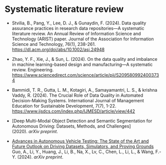 # Systematic literature review
- Stvilia, B., Pang, Y., Lee, D. J., & Gunaydin, F. (2024). Data quality assurance practices in research data repositories—A systematic literature review. An Annual Review of Information Science and Technology (ARIST) paper. Journal of the Association for Information Science and Technology, 76(1), 238-261. https://dl.acm.org/doi/abs/10.1002/asi.24948

- Zhao, Y. F., Xie, J., & Sun, L. (2024). On the data quality and imbalance in machine learning-based design and manufacturing—A systematic review. Engineering. https://www.sciencedirect.com/science/article/pii/S2095809924003734

- Bammidi, T. R., Gutta, L. M., Kotagiri, A., Samayamantri, L. S., & krishna Vaddy, R. (2024). The Crucial Role of Data Quality in Automated Decision-Making Systems. International Journal of Management Education for Sustainable Development, 7(7), 1-22. https://www.ijsdcs.com/index.php/IJMESD/article/view/442

- [Deep Multi-Modal Object Detection and Semantic Segmentation for Autonomous Driving: Datasets, Methods, and Challenges]  
  (2020). *arXiv preprint*.  

 

- [Advances in Autonomous Vehicle Testing: The State of the Art and Future Outlook on Driving Datasets, Simulators, and Proving Grounds](https://doi.org/10.22541/au.172446843.37817639/v1)  
  Guo, A., Li, Y., Huang, J., Li, B., Na, X., Lv, C., Chen, L., Li, L., & Wang, F.-Y. (2024). *arXiv preprint*.  




